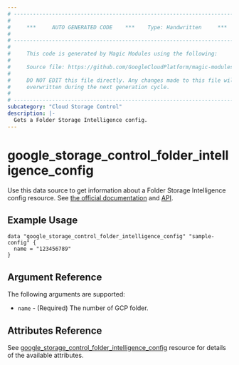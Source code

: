 ```yaml
---
# ----------------------------------------------------------------------------
#
#     ***     AUTO GENERATED CODE    ***    Type: Handwritten     ***
#
# ----------------------------------------------------------------------------
#
#     This code is generated by Magic Modules using the following:
#
#     Source file: https://github.com/GoogleCloudPlatform/magic-modules/tree/main/mmv1/third_party/terraform/website/docs/d/storage_control_folder_intelligence_config.html.markdown
#
#     DO NOT EDIT this file directly. Any changes made to this file will be
#     overwritten during the next generation cycle.
#
# ----------------------------------------------------------------------------
subcategory: "Cloud Storage Control"
description: |-
  Gets a Folder Storage Intelligence config.
---
```


# google_storage_control_folder_intelligence_config

Use this data source to get information about a Folder Storage Intelligence config resource.
See [the official documentation](https://cloud.google.com/storage/docs/storage-intelligence/overview#resource)
and
[API](https://cloud.google.com/storage/docs/json_api/v1/intelligenceConfig).


## Example Usage

```hcl
data "google_storage_control_folder_intelligence_config" "sample-config" {
  name = "123456789"
}
```

## Argument Reference

The following arguments are supported:

* `name` - (Required) The number of GCP folder.


## Attributes Reference

See [google_storage_control_folder_intelligence_config](https://registry.terraform.io/providers/hashicorp/google/latest/docs/resources/storage_control_folder_intelligence_config#argument-reference) resource for details of the available attributes.
